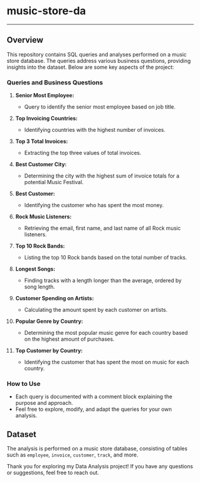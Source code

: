 # music-store-da
---
## Overview

This repository contains SQL queries and analyses performed on a music store database. The queries address various business questions, providing insights into the dataset. Below are some key aspects of the project:

### Queries and Business Questions

1. **Senior Most Employee:**
   - Query to identify the senior most employee based on job title.

2. **Top Invoicing Countries:**
   - Identifying countries with the highest number of invoices.

3. **Top 3 Total Invoices:**
   - Extracting the top three values of total invoices.

4. **Best Customer City:**
   - Determining the city with the highest sum of invoice totals for a potential Music Festival.

5. **Best Customer:**
   - Identifying the customer who has spent the most money.

6. **Rock Music Listeners:**
   - Retrieving the email, first name, and last name of all Rock music listeners.

7. **Top 10 Rock Bands:**
   - Listing the top 10 Rock bands based on the total number of tracks.

8. **Longest Songs:**
   - Finding tracks with a length longer than the average, ordered by song length.

9. **Customer Spending on Artists:**
   - Calculating the amount spent by each customer on artists.

10. **Popular Genre by Country:**
    - Determining the most popular music genre for each country based on the highest amount of purchases.

11. **Top Customer by Country:**
    - Identifying the customer that has spent the most on music for each country.

### How to Use

- Each query is documented with a comment block explaining the purpose and approach.
- Feel free to explore, modify, and adapt the queries for your own analysis.

## Dataset

The analysis is performed on a music store database, consisting of tables such as `employee`, `invoice`, `customer`, `track`, and more.


Thank you for exploring my Data Analysis project! If you have any questions or suggestions, feel free to reach out.
